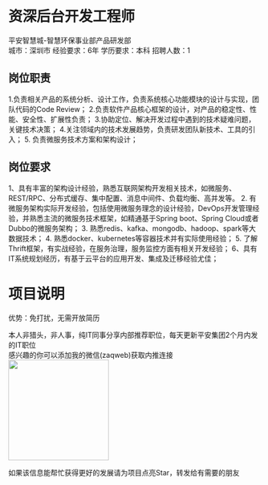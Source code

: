 # 资深后台开发工程师
平安智慧城-智慧环保事业部产品研发部  
城市：深圳市 经验要求：6年 学历要求：本科  招聘人数：1

## 岗位职责
1.负责相关产品的系统分析、设计工作，负责系统核心功能模块的设计与实现，团队代码的Code Review；
   2.负责软件产品核心框架的设计，对产品的稳定性、性能、安全性、扩展性负责；
   3.协助定位、解决开发过程中遇到的技术疑难问题，关键技术决策；
   4.关注领域内的技术发展趋势，负责研发团队新技术、工具的引入；
   5. 负责微服务技术方案和架构设计；

## 岗位要求
1、具有丰富的架构设计经验，熟悉互联网架构开发相关技术，如微服务、REST/RPC、分布式缓存、集中配置、消息中间件、负载均衡、高并发等。
   2. 有微服务架构实际开发经验，包括使用微服务理念的设计经验，DevOps开发管理经验，并熟悉主流的微服务技术框架，如精通基于Spring boot、Spring Cloud或者Dubbo的微服务架构；
   3. 熟悉redis、kafka、mongodb、hadoop、spark等大数据技术；
   4. 熟悉docker、kubernetes等容器技术并有实际使用经验；
   5. 了解Thrift框架，有实战经验，在服务治理，服务监控方面有相关开发经验；
   6、具有IT系统规划经历，有基于云平台的应用开发、集成及迁移经验尤佳；

# 项目说明

优势：免打扰，无需开放简历

本人非猎头，非人事，纯IT同事分享内部推荐职位，每天更新平安集团2个月内发的IT职位  
感兴趣的你可以添加我的微信(zaqweb)获取内推连接  
<img src="https://github.com/zaqweb/PA-IT-JOBS/blob/master/WechatICode.jpeg"  height="200" width="200">

如果该信息能帮忙获得更好的发展请为项目点亮Star，转发给有需要的朋友




